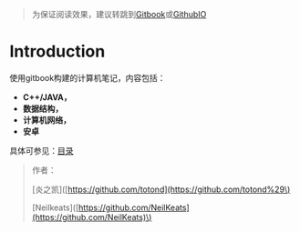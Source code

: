 > 为保证阅读效果，建议转跳到[Gitbook](https://hdnotes.gitbook.io/ns/)或[GithubIO](https://neilkeats.github.io/Records/)

# Introduction

使用gitbook构建的计算机笔记，内容包括：

* **C++/JAVA，**
* **数据结构，**
* **计算机网络，**
* **安卓**

具体可参见：[目录](SUMMARY.md)

> 作者：
>
> \[炎之凯\]\([https://github.com/totond](https://github.com/totond%29\)
>
> \[Neilkeats\]\([https://github.com/NeilKeats](https://github.com/NeilKeats)\)



